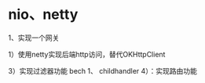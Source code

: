 # nio、netty

1、实现一个网关

1）使用netty实现后端http访问，替代OKHttpClient

3）实现过滤器功能
bech 
1、 childhandler
4）：实现路由功能



